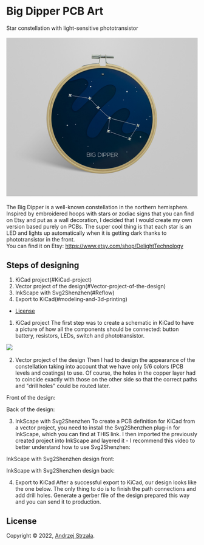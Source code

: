 # Big Dipper PCB Art
Star constellation with light-sensitive phototransistor </br> </br>
 <img src="./images/big_dipper_dzien.jpg" width="650" />
 </br> </br>
The Big Dipper is a well-known constellation in the northern hemisphere. Inspired by embroidered hoops with stars or zodiac signs that you can find on Etsy and put as a wall decoration, I decided that I would create my own version based purely on PCBs. The super cool thing is that each star is an LED and lights up automatically when it is getting dark thanks to phototransistor in the front.
 </br>
You can find it on Etsy:
https://www.etsy.com/shop/DelightTechnology


## Steps of designing
1. KiCad project(#KiCad-project)
2. Vector project of the design(#Vector-project-of-the-design)
3. InkScape with Svg2Shenzhen(#Reflow)
4. Export to KiCad(#modeling-and-3d-printing)
* [License](#License)



1. KiCad project
The first step was to create a schematic in KiCad to have a picture of how all the components should be connected: button battery, resistors, LEDs, switch and phototransistor.

 <img src="./images/onoffcircut.png" width="350" />


2. Vector project of the design
Then I had to design the appearance of the constellation taking into account that we have only 5/6 colors (PCB levels and coatings) to use. Of course, the holes in the copper layer had to coincide exactly with those on the other side so that the correct paths and "drill holes" could be routed later.

Front of the design:

Back of the design:


3. InkScape with Svg2Shenzhen
To create a PCB definition for KiCad from a vector project, you need to install the Svg2Shenzhen plug-in for InkScape, which you can find at THIS link. I then imported the previously created project into InkScape and layered it - I recommend this video to better understand how to use Svg2Shenzhen:


InkScape with Svg2Shenzhen design front:

InkScape with Svg2Shenzhen design back:

4. Export to KiCad
After a successful export to KiCad, our design looks like the one below. The only thing to do is to finish the path connections and add drill holes. Generate a gerber file of the design prepared this way and you can send it to production.



## License

Copyright © 2022, [Andrzej Strzala](https://www.linkedin.com/in/andrzejstrzala/).
